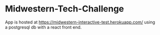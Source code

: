 # Midwestern-Tech-Challenge
App is hosted at https://midwestern-interactive-test.herokuapp.com/ using a postgresql db with a react front end.
